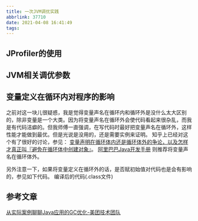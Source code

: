 ```yaml
---
title: 一次JVM调优实践
abbrlink: 37710
date: 2021-04-08 16:41:49
tags:
---
```


## JProfiler的使用

## JVM相关调优参数

## 变量定义在循环内对程序的影响
之前对这一块儿很疑惑，我是觉得变量声名在循环内和循环外是没什么太大区别的，除非变量是一个大类。因为将变量声名在循环外会使代码看起来很杂乱，而我是有代码洁癖的。但我师傅一直强调，在写代码时最好把变量声名在循环外，这样性能才能做到最优。但是光说是没用的，还是需要实例来证明。
知乎上已经对这个有了很好的讨论，参见： [变量声明在循环体内还是循环体外的争论，以及怎样才真正叫『避免在循环体中创建对象』](https://www.zhihu.com/question/31751468)。
[阿里巴巴Java开发手册](https://developer.aliyun.com/topic/java20?utm_content=g_1000161792) 则推荐将变量声名在循环体外。

另外注意一下，如果将变量定义在循环外的话，是否赋初始值对代码也是会有影响的，参见如下代码。
[](https://img02.sogoucdn.com/app/a/100520146/66c4a7cfead43c7967704bbde559926f)
编译后的代码(.class文件)
[](https://img01.sogoucdn.com/app/a/100520146/9e955d08e45c511bf3948e3925ad20ef)

## 参考文章
[从实际案例聊聊Java应用的GC优化-美团技术团队](https://tech.meituan.com/2017/12/29/jvm-optimize.html)

